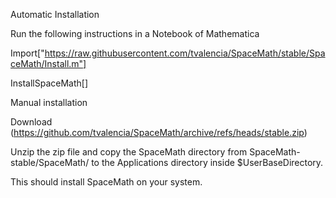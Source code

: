 Automatic Installation

Run the following instructions in a Notebook of Mathematica

Import["https://raw.githubusercontent.com/tvalencia/SpaceMath/stable/SpaceMath/Install.m"]

InstallSpaceMath[]

Manual installation

Download (https://github.com/tvalencia/SpaceMath/archive/refs/heads/stable.zip)

Unzip the zip file and copy the SpaceMath directory from SpaceMath-stable/SpaceMath/ to the Applications directory inside $UserBaseDirectory.

This should install SpaceMath on your system.
